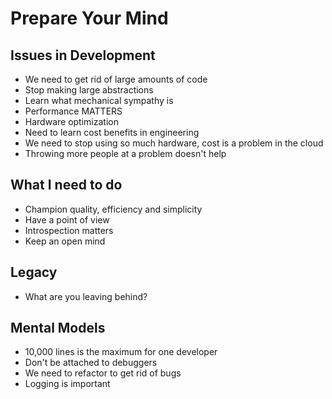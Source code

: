 # Prepare Your Mind

## Issues in Development

* We need to get rid of large amounts of code
* Stop making large abstractions
* Learn what mechanical sympathy is
* Performance MATTERS
* Hardware optimization
* Need to learn cost benefits in engineering
* We need to stop using so much hardware, cost is a problem in the cloud
* Throwing more people at a problem doesn't help

## What I need to do

* Champion quality, efficiency and simplicity
* Have a point of view
* Introspection matters
* Keep an open mind

## Legacy 

* What are you leaving behind?

## Mental Models

* 10,000 lines is the maximum for one developer
* Don't be attached to debuggers
* We need to refactor to get rid of bugs
* Logging is important